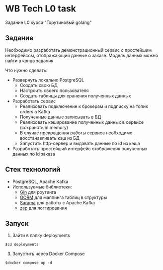 # WB Tech L0 task

Задание L0 курса "Горутиновый golang"

## Задание
Необходимо разработать демонстрационный сервис с простейшим интерфейсом, отображающий данные о заказе. Модель данных можно найти в конца задания.

Что нужно сделать:
- Развернуть локально PostgreSQL
   - Создать свою БД
   - Настроить своего пользователя
   - Создать таблицы для хранения полученных данных
- Разработать сервис
    - Реализовать подключение к брокерам и подписку на топик orders в Kafka
    - Полученные данные записывать в БД
    - Реализовать кэширование полученных данных в сервисе (сохранять in memory)
    - В случае прекращения работы сервиса необходимо восстанавливать кэш из БД
    - Запустить http-сервер и выдавать данные по id из кэша
- Разработать простейший интерфейс отображения полученных данных по id заказа

## Стек технологий
- PostgreSQL, Apache Kafka
- Используемые библиотеки:
  - [Gin](https://github.com/gin-gonic/gin) для роутинга
  - [GORM](https://github.com/go-gorm/gorm) для маппинга таблиц в структуры
  - [Sarama](https://github.com/IBM/sarama) для работы с Apache Kafka
  - [zap](https://github.com/uber-go/zap) для логгирования

## Запуск
1) Зайти в папку deployments
```console
$cd deployments
```
3) Запустить через Docker Compose
```console
$docker compose up -d
```
